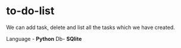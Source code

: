 # to-do-list

We can add task, delete and list all the tasks which we have created.



Language - **Python**
Db- **SQlite**

